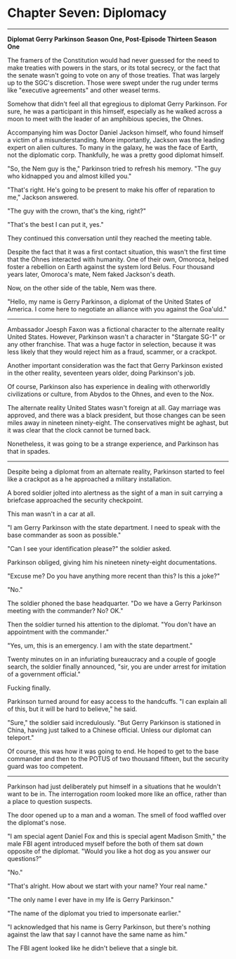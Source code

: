 # Chapter Seven: Diplomacy
***
**Diplomat Gerry Parkinson**
**Season One, Post-Episode Thirteen Season One**

The framers of the Constitution would had never guessed for the need to make treaties with powers in the stars, or its total secrecy, or the fact that the senate wasn't going to vote on any of those treaties. That was largely up to the SGC's discretion. Those were swept under the rug under terms like "executive agreements" and other weasel terms.

Somehow that didn't feel all that egregious to diplomat Gerry Parkinson. For sure, he was a participant in this himself, especially as he walked across a moon to meet with the leader of an amphibious species, the Ohnes.

Accompanying him was Doctor Daniel Jackson himself, who found himself a victim of a misunderstanding. More importantly, Jackson was the leading expert on alien cultures. To many in the galaxy, he was the face of Earth, not the diplomatic corp. Thankfully, he was a pretty good diplomat himself.

"So, the Nem guy is the," Parkinson tried to refresh his memory. "The guy who kidnapped you and almost killed you."

"That's right. He's going to be present to make his offer of reparation to me," Jackson answered.

"The guy with the crown, that's the king, right?"

"That's the best I can put it, yes."

They continued this conversation until they reached the meeting table.

Despite the fact that it was a first contact situation, this wasn't the first time that the Ohnes interacted with humanity. One of their own, Omoroca, helped foster a rebellion on Earth against the system lord Belus. Four thousand years later, Omoroca's mate, Nem faked Jackson's death.

Now, on the other side of the table, Nem was there.

"Hello, my name is Gerry Parkinson, a diplomat of the United States of America. I come here to negotiate an alliance with you against the Goa'uld."

***

Ambassador Joesph Faxon was a fictional character to the alternate reality United States. However, Parkinson wasn't a character in "Stargate SG-1" or any other franchise. That was a huge factor in selection, because it was less likely that they would reject him as a fraud, scammer, or a crackpot.

Another important consideration was the fact that Gerry Parkinson existed in the other reality, seventeen years older, doing Parkinson's job.

Of course, Parkinson also has experience in dealing with otherworldly civilizations or culture, from Abydos to the Ohnes, and even to the Nox.

The alternate reality United States wasn't foreign at all. Gay marriage was approved, and there was a black president, but those changes can be seen miles away in nineteen ninety-eight. The conservatives might be aghast, but it was clear that the clock cannot be turned back.

Nonetheless, it was going to be a strange experience, and Parkinson has that in spades.

***

Despite being a diplomat from an alternate reality, Parkinson started to feel like a crackpot as a he approached a military installation.

A bored soldier jolted into alertness as the sight of a man in suit carrying a briefcase approached the security checkpoint.

This man wasn't in a car at all.

"I am Gerry Parkinson with the state department. I need to speak with the base commander as soon as possible."

"Can I see your identification please?" the soldier asked.

Parkinson obliged, giving him his nineteen ninety-eight documentations.

"Excuse me? Do you have anything more recent than this? Is this a joke?"

"No."

The soldier phoned the base headquarter. "Do we have a Gerry Parkinson meeting with the commander? No? OK."

Then the soldier turned his attention to the diplomat. "You don't have an appointment with the commander."

"Yes, um, this is an emergency. I am with the state department."

Twenty minutes on in an infuriating bureaucracy and a couple of google search, the soldier finally announced, "sir, you are under arrest for imitation of a government official."

Fucking finally.

Parkinson turned around for easy access to the handcuffs. "I can explain all of this, but it will be hard to believe," he said.

"Sure," the soldier said incredulously. "But Gerry Parkinson is stationed in China, having just talked to a Chinese official. Unless our diplomat can teleport."

Of course, this was how it was going to end. He hoped to get to the base commander and then to the POTUS of two thousand fifteen, but the security guard was too competent.

***

Parkinson had just deliberately put himself in a situations that he wouldn't want to be in. The interrogation room looked more like an office, rather than a place to question suspects.

The door opened up to a man and a woman. The smell of food waffled over the diplomat's nose.

"I am special agent Daniel Fox and this is special agent Madison Smith," the male FBI agent introduced myself before the both of them sat down opposite of the diplomat. "Would you like a hot dog as you answer our questions?"

"No."

"That's alright. How about we start with your name? Your real name."

"The only name I ever have in my life is Gerry Parkinson."

"The name of the diplomat you tried to impersonate earlier."

"I acknowledged that his name is Gerry Parkinson, but there's nothing against the law that say I cannot have the same name as him."

The FBI agent looked like he didn't believe that a single bit.
